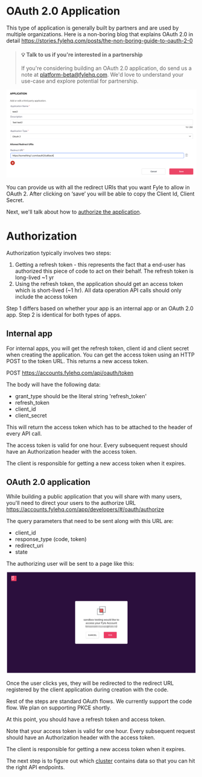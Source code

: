 
# OAuth 2.0 Application

This type of application is generally built by partners and are used by multiple organizations. Here is a non-boring blog that explains OAuth 2.0 in detail https://stories.fylehq.com/posts/the-non-boring-guide-to-oauth-2-0

> #### 💡 Talk to us if you're interested in a partnership
>
> If you're considering building an OAuth 2.0 application, do send us a note at platform-beta@fylehq.com. We'd love to understand your use-case and explore potential for partnership.


<!--
focus: false
-->
![Create OAuth 2.0 app](../../assets/images/concepts/application/application3.png)

You can provide us with all the redirect URIs that you want Fyle to allow in OAuth 2. After clicking on ‘save’ you will be able to copy the Client Id, Client Secret.


Next, we'll talk about how to [authorize the application](../concepts/authorization.md).

# Authorization

Authorization typically involves two steps:

1. Getting a refresh token - this represents the fact that a end-user has authorized this piece of code to act on their behalf. The refresh token is long-lived ~1 yr
2. Using the refresh token, the application should get an access token which is short-lived (~1 hr). All data operation API calls should only include the access token


Step 1 differs based on whether your app is an internal app or an OAuth 2.0 app. Step 2 is identical for both types of apps.

## Internal app

For internal apps, you will get the refresh token, client id and client secret when creating the application. You can get the access token using an HTTP POST to the token URL. This returns a new access token.

POST https://accounts.fylehq.com/api/oauth/token

The body will have the following data:

* grant_type should be the literal string 'refresh_token'
* refresh_token
* client_id
* client_secret

This will return the access token which has to be attached to the header of every API call.

The access token is valid for one hour. Every subsequent request should have an Authorization header with the access token. 

The client is responsible for getting a new access token when it expires.

## OAuth 2.0 application

While building a public application that you will share with many users, you'll need to direct your users to the authorize URL https://accounts.fylehq.com/app/developers/#/oauth/authorize

The query parameters that need to be sent along with this URL are:

* client_id
* response_type (code, token)
* redirect_uri
* state

The authorizing user will be sent to a page like this:

<!--
focus: false
-->
![The stage](../../assets/images/concepts/authorization/authorization1.png)

Once the user clicks yes, they will be redirected to the redirect URL registered by the client application during creation with the code.

Rest of the steps are standard OAuth flows. We currently support the code flow. We plan on supporting PKCE shortly.

At this point, you should have a refresh token and access token.

Note that your access token is valid for one hour. Every subsequent request should have an Authorization header with the access token. 

The client is responsible for getting a new access token when it expires.

The next step is to figure out which [cluster](../concepts/cluster.md) contains data so that you can hit the right API endpoints.